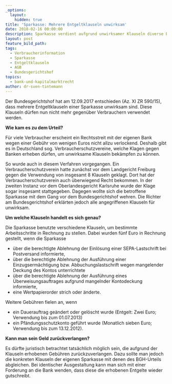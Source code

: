 ```yaml
---
_options:
  layout:
    hidden: true
title: 'Sparkasse: Mehrere Entgeltklauseln unwirksam'
date: 2018-02-16 00:00:00
description: Sparkasse verdient aufgrund unwirksamer Klauseln diverse Entgelte.
layout: post
feature_bild_path:
tags:
  - Verbraucherinformation
  - Sparkasse
  - Entgeltklauseln
  - AGB
  - Bundesgerichtshof
topics:
  - bank-und-kapitalmarktrecht
author: dr-sven-tintemann
---
```


Der Bundesgerichtshof hat am 12.09.2017 entschieden (Az. XI ZR 590/15), dass mehrere Entgeltklauseln einer Sparkasse unwirksam sind. Diese Klauseln dürfen nun nicht mehr gegenüber Verbrauchern verwendet werden.

**Wie kam es zu dem Urteil?**

Für viele Verbraucher erscheint ein Rechtsstreit mit der eigenen Bank wegen einer Gebühr von wenigen Euros nicht allzu verlockend. Deshalb gibt es in Deutschland sog. Verbraucherschutzvereine, welche Klagen gegen Banken erheben dürfen, um unwirksame Klauseln bekämpfen zu können.

So wurde auch in diesem Verfahren vorgegangen. Ein Verbraucherschutzverein hatte zunächst vor dem Landgericht Freiburg gegen die Verwendung von insgesamt 8 Klauseln geklagt. Dort hat der Verbraucherschutzverein auch überwiegend Recht bekommen. In der zweiten Instanz vor dem Oberlandesgericht Karlsruhe wurde der Klage sogar insgesamt stattgegeben. Dagegen wollte sich die betroffene Sparkasse mit dem Gang vor dem Bundesgerichtshof wehren. Die Richter am Bundesgerichtshof erklärten jedoch alle angegriffenen Klauseln für unwirksam.

**Um welche Klauseln handelt es sich genau?**

Die Sparkasse benutzte verschiedene Klauseln, um bestimmte Arbeitsschritte in Rechnung zu stellen. Dabei wurden fünf Euro in Rechnung gestellt, wenn die Sparkasse

* über die berechtigte Ablehnung der Einlösung einer SEPA-Lastschrift bei Postversand informierte,
* über die berechtigte Ablehnung der Ausführung einer Einzugsermächtigung bzw. Abbuchungslastschrift wegen mangelender Deckung des Kontos unterrichtete
* über die berechtigte Ablehnung der Ausführung eines Überweisungsauftrages aufgrund mangelnder Kontodeckung informierte,
* eine Wertpapierorder strich oder änderte.

Weitere Gebühren fielen an, wenn

* ein Dauerauftrag geändert oder gelöscht wurde (Entgelt: Zwei Euro; Verwendung bis zum 01.07.2013)
* ein Pfändungsschutzkonto geführt wurde (Monatlich sieben Euro; Verwendung bis zum 13.12.2012).

**Kann man sein Geld zurückverlangen?**

Es dürfte juristisch betrachtet tatsächlich möglich sein, die aufgrund der Klauseln erhobenen Gebühren zurückzuverlangen. Dazu sollte man jedoch die konkreten Klauseln der eigenen Sparkasse mit denen des BGH-Urteils abgleichen. Bei identischer Ausgestaltung kann man sich mit einer Forderung an die Bank wenden, dass diese die erhobenen Entgelte wieder gutschreibt.